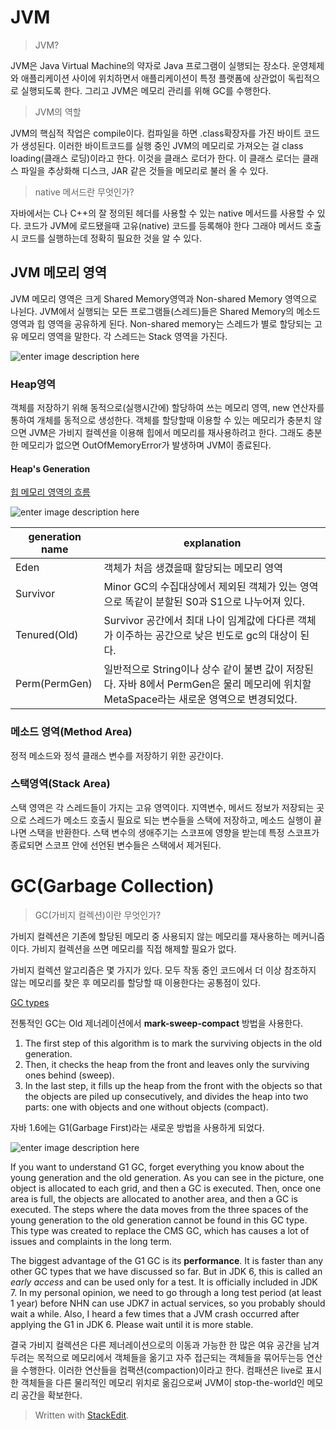 # JVM 

> JVM?

JVM은 Java Virtual Machine의 약자로 Java 프로그램이 실행되는 장소다. 운영체제와 애플리케이션 사이에 위치하면서 애플리케이션이 특정 플랫폼에 상관없이 독립적으로 실행되도록 한다. 그리고 JVM은 메모리 관리를 위해 GC를 수행한다. 

> JVM의 역할

JVM의 핵심적 작업은 compile이다. 컴파일을 하면 .class확장자를 가진 바이트 코드가 생성된다. 이러한 바이트코드를 실행 중인 JVM의 메모리로 가져오는 걸 class loading(클래스 로딩)이라고 한다. 이것을 클래스 로더가 한다. 이 클래스 로더는 클래스 파일을 추상화해 디스크, JAR 같은 것들을 메모리로 불러 올 수 있다. 

> native 메서드란 무엇인가?

자바에서는 C나 C++의 잘 정의된 헤더를 사용할 수 있는 native 메서드를 사용할 수 있다. 코드가 JVM에 로드됐을때 고유(native) 코드를 등록해야 한다 그래야 메서드 호출시 코드를 실행하는데 정확히 필요한 것을 알 수 있다. 

## JVM 메모리 영역

JVM 메모리 영역은 크게 Shared Memory영역과 Non-shared Memory 영역으로 나뉜다.  JVM에서 실행되는 모든 프로그램들(스레드)들은 Shared Memory의 메소드 영역과 힙 영역을 공유하게 된다. Non-shared memory는 스레드가 별로 할당되는 고유 메모리 영역을 말한다. 각 스레드는 Stack 영역을 가진다. 

![enter image description here](http://brucehenry.github.io/blog/public/2018/02/07/JVM-Memory-Structure/JVM-Memory.png)


### Heap영역

객체를 저장하기 위해 동적으로(실행시간에) 할당하여 쓰는 메모리 영역, new 연산자를 통하여 개체를 동적으로 생성한다. 객체를 할당할때 이용할 수 있는 메모리가 충분치 않으면 JVM은 가비지 컬렉션을 이용해 힙에서 메모리를 재사용하려고 한다. 그래도 충분한 메모리가 없으면 OutOfMemoryError가 발생하며 JVM이 종료된다. 
  
#### Heap's Generation

[힙 메모리 영역의 흐름](https://dzone.com/articles/understanding-the-java-memory-model-and-the-garbag)

![enter image description here](https://cdn.journaldev.com/wp-content/uploads/2014/05/Java-Memory-Model.png)

| generation name | explanation |
|--|--|
| Eden |객체가 처음 생겼을때 할당되는 메모리 영역 |
| Survivor | Minor GC의 수집대상에서 제외된 객체가 있는 영역으로 똑같이 분할된 S0과 S1으로 나누어져 있다. |
| Tenured(Old) | Survivor 공간에서 최대 나이 임계값에 다다른 객체가 이주하는 공간으로 낮은 빈도로 gc의 대상이 된다.|
| Perm(PermGen) | 일반적으로 String이나 상수 같이 불변 값이 저장된다. 자바 8에서 PermGen은 물리 메모리에 위치할 MetaSpace라는 새로운 영역으로 변경되었다.|

### 메소드 영역(Method Area)

정적 메소드와 정석 클래스 변수를 저장하기 위한 공간이다.  

### 스택영역(Stack Area)  

스택 영역은 각 스레드들이 가지는 고유 영역이다. 지역변수, 메서드 정보가 저장되는 곳으로 스레드가 메소드 호출시 필요로 되는 변수들을 스택에 저장하고, 메소드 실행이 끝나면 스택을 반환한다. 스택 변수의 생애주기는 스코프에 영향을 받는데 특정 스코프가 종료되면 스코프 안에 선언된 변수들은 스택에서 제거된다. 

# GC(Garbage Collection)

> GC(가비지 컬렉션)이란 무엇인가?

가비지 컬렉션은 기존에 할당된 메모리 중 사용되지 않는 메모리를 재사용하는 메커니즘이다. 가비지 컬렉션을 쓰면 메모리를 직접 해제할 필요가 없다. 

가비지 컬렉션 알고리즘은 몇 가지가 있다. 모두 작동 중인 코드에서 더 이상 참조하지 않는 메모리를 찾은 후 메모리를 할당할 때 이용한다는 공통점이 있다. 

[GC types
](https://www.cubrid.org/blog/understanding-java-garbage-collection)


전통적인 GC는 Old 제너레이션에서  **mark-sweep-compact** 방법을 사용한다. 

1.  The first step of this algorithm is to mark the surviving objects in the old generation.
2.  Then, it checks the heap from the front and leaves only the surviving ones behind (sweep).
3.  In the last step, it fills up the heap from the front with the objects so that the objects are piled up consecutively, and divides the heap into two parts: one with objects and one without objects (compact).


자바 1.6에는 G1(Garbage First)라는 새로운 방법을 사용하게 되었다. 

![enter image description here](https://www.cubrid.org/files/attach/images/1744/745/001/e295a0637c82f92c23d5cca6e0599300.png)

If you want to understand G1 GC, forget everything you know about the young generation and the old generation. As you can see in the picture, one object is allocated to each grid, and then a GC is executed. Then, once one area is full, the objects are allocated to another area, and then a GC is executed. The steps where the data moves from the three spaces of the young generation to the old generation cannot be found in this GC type. This type was created to replace the CMS GC, which has causes a lot of issues and complaints in the long term.

The biggest advantage of the G1 GC is its  **performance**. It is faster than any other GC types that we have discussed so far. But in JDK 6, this is called an  _early access_  and can be used only for a test. It is officially included in JDK 7. In my personal opinion, we need to go through a long test period (at least 1 year) before NHN can use JDK7 in actual services, so you probably should wait a while. Also, I heard a few times that a JVM crash occurred after applying the G1 in JDK 6. Please wait until it is more stable.

결국 가비지 컬렉션은 다른 제너레이션으로의 이동과 가능한 한 많은 여유 공간을 남겨두려는 목적으로 메모리에서 객체들을 옮기고 자주 접근되는 객체들을 묶어두는등 연산을 수행한다. 이러한 연산들을 컴팩션(compaction)이라고 한다. 컴패션은 live로 표시한 객체들을 다른 물리적인 메모리 위치로 옮김으로써 JVM이 stop-the-world인 메모리 공간을 확보한다. 







> Written with [StackEdit](https://stackedit.io/).
<!--stackedit_data:
eyJoaXN0b3J5IjpbLTE1MDk4NzY3MjAsLTE4Mzg0NjMwNDUsLT
E3MjQ5OTQzOTQsMjAxNTUwNTQ3OSw3OTA5ODQ0NjksLTE4ODQz
MDkxODksLTIxODI5NzM1NCwtMTEzNjQ3NTYyMiwtOTc2NjM5ND
UwLC03ODY4NTI1NTMsMTM5NTk1NTI4OCwtMTU1ODg2MTI4NSwt
MTY2OTI5ODAxOSwtMTQxOTczOTIyMSwxMjY4NjYyMTg4XX0=
-->